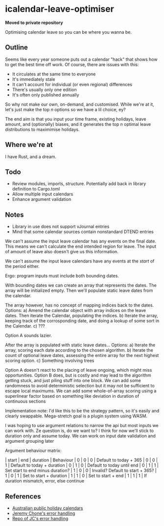 # icalendar-leave-optimiser

**Moved to private repository**

Optimising calendar leave so you can be where you wanna be.

## Outline

Seems like every year someone puts out a calendar "hack" that shows how to get the best time off work.
Of course, there are issues with this:

- It circulates at the same time to everyone
- It's immediately stale
- It can't account for individual (or even regional) differences
- There's usually only one edition
- It's often only published annually

So why not make our own, on-demand, and customised.
While we're at it, let's just make the top _n_ options so we have a lil choice, ey?

The end aim is that you input your time frame, existing holidays, leave amount, and (optionally) biases, and it generates the top _n_ optimal leave distributions to maximimise holidays.

## Where we're at

I have Rust, and a dream.

## Todo

- Review modules, imports, structure. Potentially add back in library definition to Cargo.toml
- Allow multiple input calendars
- Enhance argument validation

## Notes

- Library in use does not support vJournal entries
- Mind that some calendar sources contain nonstandard DTEND entries

We can't assume the input leave calendar has any events on the final date.
This means we can't calculate the end intended region for leave.
The input of amount of leave also doesn't give us this information.

We can't assume the input leave calendars have any events at the _start_ of the period either.

Ergo: program inputs must include both bounding dates.

With bounding dates we can create an array that represents the dates.
The array will be initialized empty.
Then we'll populate static leave dates from the calendar.

The array however, has no concept of mapping indices back to the dates.
Options:
a) Amend the calendar object with array indices on the leave dates.
   Then iterate the Calendar, populating the indices.
b) Iterate the array, keeping track of the corrosponding date, and doing a lookup of some sort in the Calendar.
c) ???

Option A sounds lazier.

After the array is populated with static leave dates...
Options:
a) Iterate the array, scoring each date according to the chosen algorithm.
b) Iterate the count of optional leave dates, assessing the entire array for the next highest scoring option.
c) Something involving trees

Option A doesn't react to the placing of leave ongoing, which might miss opportunities.
Option B does, but is costly and may lead to the algorithm getting stuck, and just piling stuff into one block.
We can add some randomness to avoid deterministic selection but it may not be sufficient to escape local maximums.
We can add some whole-of-array scoring using a superlinear factor based on something like deviation in duration of continuous sections

Implementation note: I'd like this to be the strategy pattern, so it's easily and clearly swappable.
Mega-stretch goal is a plugin system using WASM.


I was hoping to use argument relations to narrow the api but most inputs we can work with.
Ze question is, do we want to?
I think for now we'll stick to duration only and assume today.
We can work on input date validation and argument grouping later

Argument behaviour matrix:

| start | end | duration | Behaviour
| 0 | 0 | 0 | Default to today + 365
| 0 | 0 | 1 | Default to today + duration
| 0 | 1 | 0 | Default to today until end
| 0 | 1 | 1 | Set start to end minus duration?
| 1 | 0 | 0 | Invalid? Default to start + 365?
| 1 | 0 | 1 | Set to start + duration
| 1 | 1 | 0 | Set to start + end
| 1 | 1 | 1 | If duration mismatch, error, else continue

## References

- [Australian public holiday calendars](https://public-holidays.dteoh.com/)
- [Jeremy Chone's error handling](https://youtu.be/j-VQCYP7wyw?si=GiA-L4bEw4mnG6kl)
- [Repo of JC's error handling](https://github.com/randallard/rust10x-error-handling)

